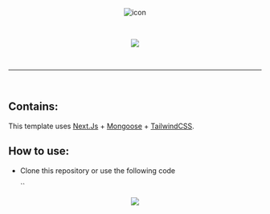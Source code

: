<p align="center">
  <img src="https://camo.githubusercontent.com/92ec9eb7eeab7db4f5919e3205918918c42e6772562afb4112a2909c1aaaa875/68747470733a2f2f6173736574732e76657263656c2e636f6d2f696d6167652f75706c6f61642f76313630373535343338352f7265706f7369746f726965732f6e6578742d6a732f6e6578742d6c6f676f2e706e67" alt="icon" />
</p>

<br />

<p align="center">
  <img src="https://user-images.githubusercontent.com/34863222/131228195-bbe6aab7-6937-4618-b522-857a07e6ea9f.png" />
</p>

<br />

---

<br />

## Contains:

This template uses [Next.Js]("https://github.com/vercel/next.js") + [Mongoose]("https://mongoosejs.com/") + [TailwindCSS]("https://tailwindcss.com/").

## How to use:

- Clone this repository or use the following code

    ``

<p align="center">
  <img src="https://user-images.githubusercontent.com/34863222/131228260-096334c8-c906-44c8-a4f0-cf3af7d49ac0.png" />
</p>